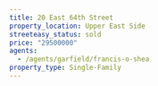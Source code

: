 ```yaml
---
title: 20 East 64th Street
property_location: Upper East Side
streeteasy_status: sold
price: "29500000"
agents:
  - /agents/garfield/francis-o-shea
property_type: Single-Family
---
```

